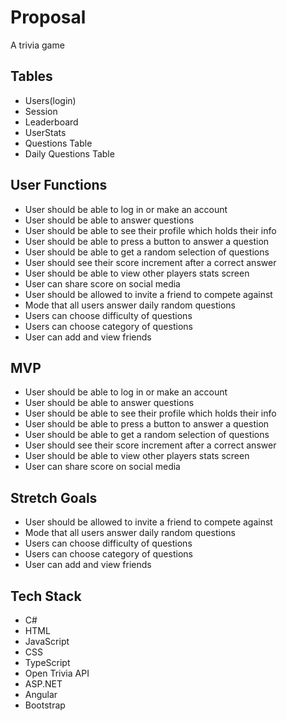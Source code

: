 
# Proposal
A trivia game 

## Tables

- Users(login)
- Session
- Leaderboard
- UserStats
- Questions Table
- Daily Questions Table
## User Functions
- User should be able to log in or make an account
- User should be able to answer questions 
- User should be able to see their profile which holds their info
- User should be able to press a button to answer a question
- User should be able to get a random selection of questions
- User should see their score increment after a correct answer
- User should be able to view other players stats screen
- User can share score on social media
- User should be allowed to invite a friend to compete against
- Mode that all users answer daily random questions
- Users can choose difficulty of questions 
- Users can choose category of questions
- User can add and view friends
## MVP
- User should be able to log in or make an account
- User should be able to answer questions 
- User should be able to see their profile which holds their info
- User should be able to press a button to answer a question
- User should be able to get a random selection of questions
- User should see their score increment after a correct answer
- User should be able to view other players stats screen
- User can share score on social media
## Stretch Goals
- User should be allowed to invite a friend to compete against
- Mode that all users answer daily random questions
- Users can choose difficulty of questions 
- Users can choose category of questions
- User can add and view friends

## Tech Stack
- C#
- HTML
- JavaScript
- CSS
- TypeScript
- Open Trivia API
- ASP.NET
- Angular
- Bootstrap
